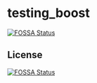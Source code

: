 # testing_boost
[![FOSSA Status](https://app.fossa.io/api/projects/git%2Bgithub.com%2Fmarcelloporcu%2Ftesting_boost.svg?type=shield)](https://app.fossa.io/projects/git%2Bgithub.com%2Fmarcelloporcu%2Ftesting_boost?ref=badge_shield)



## License
[![FOSSA Status](https://app.fossa.io/api/projects/git%2Bgithub.com%2Fmarcelloporcu%2Ftesting_boost.svg?type=large)](https://app.fossa.io/projects/git%2Bgithub.com%2Fmarcelloporcu%2Ftesting_boost?ref=badge_large)